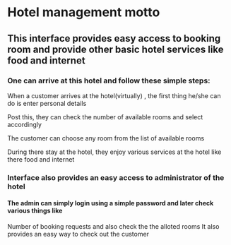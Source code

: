 # Hotel management motto
## This interface provides easy access to booking room and provide other basic hotel services like food and internet
### One can arrive at this hotel and follow these simple steps:
    
   When a customer arrives at the hotel(virtually) , the first thing he/she can do is enter personal details
   
   
   Post this, they can check the number of available rooms and select accordingly
   
   The customer can choose any room from the list of available rooms
   
   During there stay at the hotel, they enjoy various services at the hotel like there food and internet
   
### Interface also provides an easy access to administrator of the hotel
    
   #### The admin can simply login using a simple password and later check various things like
       
   Number of booking requests and also check the the alloted rooms
   It also provides an easy way to check out the customer
